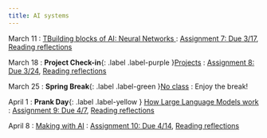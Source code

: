 ```yaml
---
title: AI systems
---
```


March 11
: [TBuilding blocks of AI: Neural Networks ](#)
  : [Assignment 7: Due 3/17](https://drive.google.com/drive/folders/1lnL8kJfupv4-aQXAtY42xghxrmac5VQ7?usp=drive_link), [Reading reflections](#)

March 18
: **Project Check-in**{: .label .label-purple }[Projects](#)
  : [Assignment 8: Due 3/24](https://drive.google.com/drive/folders/1lnL8kJfupv4-aQXAtY42xghxrmac5VQ7?usp=drive_link), [Reading reflections](#)

March 25
: **Spring Break**{: .label .label-green }[No class](#)
  : Enjoy the break! 

April 1
: **Prank Day**{: .label .label-yellow } [How Large Language Models work](#)
  : [Assignment 9: Due 4/7](https://drive.google.com/drive/folders/1lnL8kJfupv4-aQXAtY42xghxrmac5VQ7?usp=drive_link), [Reading reflections](#)

April 8
: [Making with AI](#)
  : [Assignment 10: Due 4/14](https://drive.google.com/drive/folders/1lnL8kJfupv4-aQXAtY42xghxrmac5VQ7?usp=drive_link), [Reading reflections](#)
